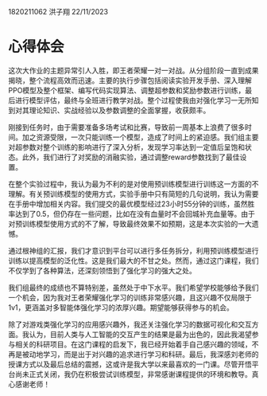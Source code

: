 1820211062	洪子翔	22/11/2023

# 心得体会

这次大作业的主题异常引人入胜，即王者荣耀一对一对战。从分组阶段一直到成果揭晓，整个流程高效而迅速。主要的执行步骤包括阅读实验开发手册、深入理解PPO模型及整个框架、编写代码实现算法、调整超参数和奖励参数进行训练，最后进行模型评估，最终与全班进行教学对战。整个过程使我由对强化学习一无所知到对其理论知识、实战经验以及参数调整的全面掌握，收获颇丰。

刚接到任务时，由于需要准备多场考试和比赛，导致前一周基本上浪费了很多时间。加之资源受限，一次只能训练一个模型，造成了时间上的紧迫感。我们组主要对超参数对整个训练的影响进行了深入分析，发现学习率达到一定值后呈饱和状态。此外，我们进行了对奖励的消融实验，通过调整reward参数找到了最佳设置。

在整个实验过程中，我认为最为不利的是对使用预训练模型进行训练这一方面的不理解。有关预训练模型的使用方式，实验手册中只有简短的几句说明，我认为需要在手册中增加相关内容。我们提交的最优模型经过23小时55分钟的训练，虽然胜率达到了0.5，但仍存在一些问题，比如在没有血量时不会回城补充血量等。由于对预训练模型使用方式的不了解，导致最终效果不如预期，这是本次实验的一大遗憾。

通过根神组的汇报，我们才意识到平台可以进行多任务拆分，利用预训练模型进行训练以提高模型的泛化性。这是我们最大的不甘之处。然而，通过这门课程，我们不仅学到了各种算法，还深刻领悟到了强化学习的强大之处。

我们组最终的成绩也不算特别差，虽然处于中下水平。我们希望学校能够给予我们一个机会，因为我对王者荣耀强化学习的训练非常感兴趣，且这兴趣不仅局限于1v1，更涵盖对多智能体强化学习的浓厚兴趣。期望能够获得参与的机会。

除了对游戏类强化学习的应用感兴趣外，我还关注强化学习的数据可视化和交互方面。我认为，目前人类与人工智能的交互产生的结果是最为出色的，因此我渴望参与相关的科研项目。在这门课程的启发下，我已经开始着手自己感兴趣的领域，不再是被动地学习，而是出于对兴趣的追求进行学习和科研。最后，我深感刘老师的授课方式以及最后总结的震撼，这或许是我大学以来最喜欢的一门课。尽管开悟平台尚未正式关闭，我仍在积极尝试训练模型，非常感谢课程提供的环境和教导。真心感谢老师！